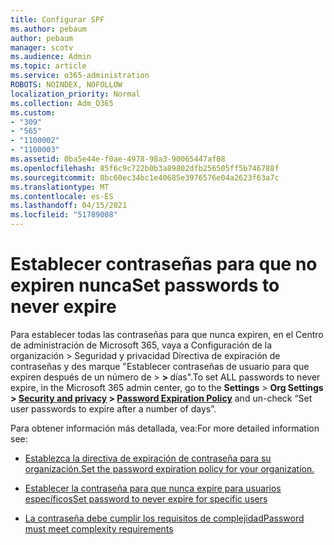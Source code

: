 ```yaml
---
title: Configurar SPF
ms.author: pebaum
author: pebaum
manager: scotv
ms.audience: Admin
ms.topic: article
ms.service: o365-administration
ROBOTS: NOINDEX, NOFOLLOW
localization_priority: Normal
ms.collection: Adm_O365
ms.custom:
- "309"
- "565"
- "1100002"
- "1100003"
ms.assetid: 0ba5e44e-f0ae-4978-98a3-90065447af08
ms.openlocfilehash: 85f6c9c722b0b3a89802dfb256505ff5b746788f
ms.sourcegitcommit: 8bc60ec34bc1e40685e3976576e04a2623f63a7c
ms.translationtype: MT
ms.contentlocale: es-ES
ms.lasthandoff: 04/15/2021
ms.locfileid: "51789008"
---
```

# <a name="set-passwords-to-never-expire"></a><span data-ttu-id="fe42c-102">Establecer contraseñas para que no expiren nunca</span><span class="sxs-lookup"><span data-stu-id="fe42c-102">Set passwords to never expire</span></span>

<span data-ttu-id="fe42c-103">Para establecer todas las contraseñas para que nunca expiren, en el Centro de administración de Microsoft 365, vaya a Configuración de la organización > Seguridad y privacidad Directiva de expiración de contraseñas y des marque "Establecer contraseñas de usuario para que expiren después de un número de  >  **[](https://portal.office.com/adminportal/home#/settings/security)  >  [](https://portal.microsoft.com/Adminportal/Home#/Settings/SecurityPrivacy/:/Settings/L1/PasswordPolicy)** días".</span><span class="sxs-lookup"><span data-stu-id="fe42c-103">To set ALL passwords to never expire, in the Microsoft 365 admin center, go to the **Settings** > **Org Settings > [Security and privacy](https://portal.office.com/adminportal/home#/settings/security) > [Password Expiration Policy](https://portal.microsoft.com/Adminportal/Home#/Settings/SecurityPrivacy/:/Settings/L1/PasswordPolicy)** and un-check “Set user passwords to expire after a number of days”.</span></span>
  
<span data-ttu-id="fe42c-104">Para obtener información más detallada, vea:</span><span class="sxs-lookup"><span data-stu-id="fe42c-104">For more detailed information see:</span></span>

- [<span data-ttu-id="fe42c-105">Establezca la directiva de expiración de contraseña para su organización.</span><span class="sxs-lookup"><span data-stu-id="fe42c-105">Set the password expiration policy for your organization.</span></span>](https://docs.microsoft.com/microsoft-365/admin/manage/set-password-expiration-policy)
  
- [<span data-ttu-id="fe42c-106">Establecer la contraseña para que nunca expire para usuarios específicos</span><span class="sxs-lookup"><span data-stu-id="fe42c-106">Set password to never expire for specific users</span></span>](https://docs.microsoft.com/microsoft-365/admin/add-users/set-password-to-never-expire)

- [<span data-ttu-id="fe42c-107">La contraseña debe cumplir los requisitos de complejidad</span><span class="sxs-lookup"><span data-stu-id="fe42c-107">Password must meet complexity requirements</span></span>](https://docs.microsoft.com/windows/security/threat-protection/security-policy-settings/password-must-meet-complexity-requirements)
  